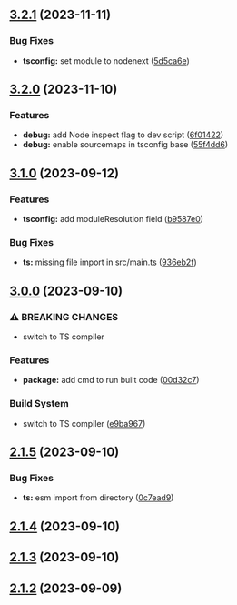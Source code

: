 

## [3.2.1](https://github.com/michalsvorc/ts-nodejs-template/compare/v3.2.0...v3.2.1) (2023-11-11)


### Bug Fixes

* **tsconfig:** set module to nodenext ([5d5ca6e](https://github.com/michalsvorc/ts-nodejs-template/commit/5d5ca6e33b6d2068d9f32220f89a0b49247f45a0))

## [3.2.0](https://github.com/michalsvorc/ts-nodejs-template/compare/v3.1.0...v3.2.0) (2023-11-10)


### Features

* **debug:** add Node inspect flag to dev script ([6f01422](https://github.com/michalsvorc/ts-nodejs-template/commit/6f014223f646bb4c487227d6ec6c7b07bc577068))
* **debug:** enable sourcemaps in tsconfig base ([55f4dd6](https://github.com/michalsvorc/ts-nodejs-template/commit/55f4dd665b80976dc66c53ab2a91084c64f459dc))

## [3.1.0](https://github.com/michalsvorc/ts-nodejs-template/compare/v3.0.0...v3.1.0) (2023-09-12)


### Features

* **tsconfig:** add moduleResolution field ([b9587e0](https://github.com/michalsvorc/ts-nodejs-template/commit/b9587e0c6c74ce470caf16d39fb4b180e9fdfa5a))


### Bug Fixes

* **ts:** missing file import in src/main.ts ([936eb2f](https://github.com/michalsvorc/ts-nodejs-template/commit/936eb2fab6319cf91af4c007c1d1e86662c1e137))

## [3.0.0](https://github.com/michalsvorc/ts-nodejs-template/compare/v2.1.5...v3.0.0) (2023-09-10)


### ⚠ BREAKING CHANGES

* switch to TS compiler

### Features

* **package:** add cmd to run built code ([00d32c7](https://github.com/michalsvorc/ts-nodejs-template/commit/00d32c7ef046b531f76310ec85c5b3a8e08c26d6))


### Build System

* switch to TS compiler ([e9ba967](https://github.com/michalsvorc/ts-nodejs-template/commit/e9ba9671a5f9ccfff58e2869c40dcfc10ef2ed47))

## [2.1.5](https://github.com/michalsvorc/ts-nodejs-template/compare/v2.1.4...v2.1.5) (2023-09-10)


### Bug Fixes

* **ts:** esm import from directory ([0c7ead9](https://github.com/michalsvorc/ts-nodejs-template/commit/0c7ead98df13fada2f1f237ca0307329ffeec8e7))

## [2.1.4](https://github.com/michalsvorc/ts-nodejs-template/compare/v2.1.3...v2.1.4) (2023-09-10)

## [2.1.3](https://github.com/michalsvorc/ts-nodejs-template/compare/v2.1.2...v2.1.3) (2023-09-10)

## [2.1.2](https://github.com/michalsvorc/ts-nodejs-template/compare/v2.1.1...v2.1.2) (2023-09-09)
